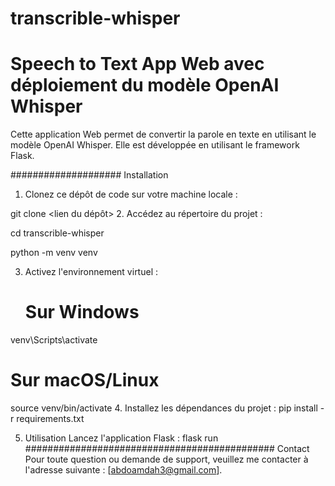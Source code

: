# transcrible-whisper
# Speech to Text App Web avec déploiement du modèle OpenAI Whisper

Cette application Web permet de convertir la parole en texte en utilisant le modèle OpenAI Whisper. Elle est développée en utilisant le framework Flask.

#################### Installation

1. Clonez ce dépôt de code sur votre machine locale :


git clone <lien du dépôt>
2. Accédez au répertoire du projet :
   
cd transcrible-whisper

python -m venv venv

3. Activez l'environnement virtuel :
   # Sur Windows
venv\Scripts\activate

# Sur macOS/Linux
source venv/bin/activate
4. Installez les dépendances du projet :
pip install -r requirements.txt

  5. Utilisation
Lancez l'application Flask :
flask run
#############################################
Contact
Pour toute question ou demande de support, veuillez me contacter à l'adresse suivante : [abdoamdah3@gmail.com].

